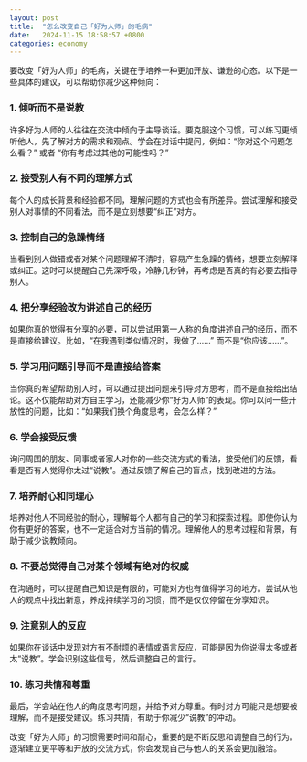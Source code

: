 ```yaml
---
layout: post
title:  "怎么改变自己「好为人师」的毛病"
date:   2024-11-15 18:58:57 +0800
categories: economy
---
```


要改变「好为人师」的毛病，关键在于培养一种更加开放、谦逊的心态。以下是一些具体的建议，可以帮助你减少这种倾向：

### 1. 倾听而不是说教
   许多好为人师的人往往在交流中倾向于主导谈话。要克服这个习惯，可以练习更倾听他人，先了解对方的需求和观点。学会在对话中提问，例如：“你对这个问题怎么看？” 或者 “你有考虑过其他的可能性吗？” 

### 2. 接受别人有不同的理解方式
   每个人的成长背景和经验都不同，理解问题的方式也会有所差异。尝试理解和接受别人对事情的不同看法，而不是立刻想要“纠正”对方。

### 3. 控制自己的急躁情绪
   当看到别人做错或者对某个问题理解不清时，容易产生急躁的情绪，想要立刻解释或纠正。这时可以提醒自己先深呼吸，冷静几秒钟，再考虑是否真的有必要去指导别人。

### 4. 把分享经验改为讲述自己的经历
   如果你真的觉得有分享的必要，可以尝试用第一人称的角度讲述自己的经历，而不是直接给建议。比如，“在我遇到类似情况时，我做了......” 而不是“你应该......”。

### 5. 学习用问题引导而不是直接给答案
   当你真的希望帮助别人时，可以通过提出问题来引导对方思考，而不是直接给出结论。这不仅能帮助对方自主学习，还能减少你“好为人师”的表现。你可以问一些开放性的问题，比如：“如果我们换个角度思考，会怎么样？” 

### 6. 学会接受反馈
   询问周围的朋友、同事或者家人对你的一些交流方式的看法，接受他们的反馈，看看是否有人觉得你太过“说教”。通过反馈了解自己的盲点，找到改进的方法。

### 7. 培养耐心和同理心
   培养对他人不同经验的耐心，理解每个人都有自己的学习和探索过程。即使你认为你有更好的答案，也不一定适合对方当前的情况。理解他人的思考过程和背景，有助于减少说教倾向。

### 8. 不要总觉得自己对某个领域有绝对的权威
   在沟通时，可以提醒自己知识是有限的，可能对方也有值得学习的地方。尝试从他人的观点中找出新意，养成持续学习的习惯，而不是仅仅停留在分享知识。

### 9. 注意别人的反应
   如果你在谈话中发现对方有不耐烦的表情或语言反应，可能是因为你说得太多或者太“说教”。学会识别这些信号，然后调整自己的言行。

### 10. 练习共情和尊重
   最后，学会站在他人的角度思考问题，并给予对方尊重。有时对方可能只是想要被理解，而不是接受建议。练习共情，有助于你减少“说教”的冲动。

改变「好为人师」的习惯需要时间和耐心，重要的是不断反思和调整自己的行为。逐渐建立更平等和开放的交流方式，你会发现自己与他人的关系会更加融洽。
